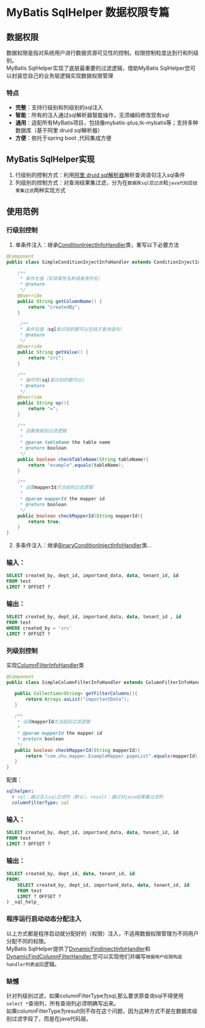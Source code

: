 # MyBatis SqlHelper 数据权限专篇
## 数据权限
数据权限是指对系统用户进行数据资源可见性的控制。权限控制粒度达到行和列级别。<br>
MyBatis SqlHelper实现了底层最重要的过滤逻辑，借助MyBatis SqlHelper您可以封装您自己的业务层逻辑实现数据权限管理
### 特点
* <b>完整</b>：支持行级别和列级别的sql注入
* <b>智能</b>：所有的注入通过sql解析器智能操作，无须编码修改现有sql
* <b>通用</b>：适配所有MyBatis项目，包括像mybatis-plus,tk-mybatis等；支持多种数据库（基于阿里 druid sql解析器）
* <b>方便</b>：依托于spring boot ,代码集成方便

## MyBatis SqlHelper实现
1. 行级别的控制方式：利用[阿里 druid sql解析器](https://github.com/alibaba/druid/wiki/SQL-Parser)解析查询语句注入sql条件<br>
2. 列级别的控制方式：对查询结果集过滤，分为在```数据库sql层过滤```和```java代码层结果集过滤```两种实现方式

## 使用范例
### 行级别控制
1. 单条件注入：继承[ConditionInjectInfoHandler](./src/main/java/com/zhu/handler/abstractor/ConditionInjectInfoHandler.java)类，重写以下必要方法
~~~java
@Component
public class SimpleConditionInjectInfoHandler extends ConditionInjectInfoHandler {

    /**
     * 条件左值（实体属性名称或者表列名）
     * @return
     */
    @Override
    public String getColumnName() {
        return "createdBy";
    }

     /**
     * 条件右值（sql能识别的都可以包括子查询语句）
     * @return
     */
    @Override
    public String getValue() {
        return "zrc";
    }

    /**
     * 操作符(sql能识别的都可以)
     * @return
     */
    @Override
    public String op(){
        return "=";
    }

    /**
     * 设置表级别过滤逻辑
     *
     * @param tableName the table name
     * @return boolean
     */
    public boolean checkTableName(String tableName){
        return "example".equals(tableName);
    }

    /**
     * 设置mapperId方法级别过滤逻辑
     *
     * @param mapperId the mapper id
     * @return boolean
     */
    public boolean checkMapperId(String mapperId){
        return true;
    }
}
~~~
2. 多条件注入：继承[BinaryConditionInjectInfoHandler](./src/main/java/com/zhu/handler/abstractor/BinaryConditionInjectInfoHandler.java)类...
### 输入：
~~~sql
SELECT created_by, dept_id, importand_data, data, tenant_id, id
FROM test
LIMIT ? OFFSET ?
~~~
### 输出：
~~~sql
SELECT created_by, dept_id, importand_data, data, tenant_id , id 
FROM test 
WHERE created_by = 'zrc' 
LIMIT ? OFFSET ? 
~~~
   
### 列级别控制
实现[ColumnFilterInfoHandler](./src/main/java/com/zhu/handler/ColumnFilterInfoHandler.java)类
 ~~~java
@Component
public class SimpleColumnFilterInfoHandler extends ColumnFilterInfoHandler {

    public Collection<String> getFilterColumns(){
        return Arrays.asList("importantData");
    }
    
    /**
     * 设置mapperId方法级别过滤逻辑
     *
     * @param mapperId the mapper id
     * @return boolean
     */
    public boolean checkMapperId(String mapperId){
        return "com.zhu.mapper.ExampleMapper.pageList".equals(mapperId);
    }
}
~~~
配置：
~~~yml
sqlhelper:
  # sql：通过注入sql过滤列（默认），result：通过对java结果集过滤列
  columnFilterType: sql
~~~
### 输入：
~~~sql
SELECT created_by, dept_id, importand_data, data, tenant_id, id
FROM test
LIMIT ? OFFSET ?
~~~
### 输出：
~~~sql
SELECT created_by, dept_id, data, tenant_id, id  
FROM( 
    SELECT created_by, dept_id, importand_data, data, tenant_id, id
    FROM test
    LIMIT ? OFFSET ? 
) _sql_help_ 
~~~

### 程序运行启动动态分配注入
以上方式都是程序启动就分配好的（权限）注入，不适用数据权限管理为不同用户分配不同的权限。<br>
MyBatis SqlHelper提供了[DynamicFindInjectInfoHandler](./src/main/java/com/zhu/handler/dynamic/DynamicFindInjectInfoHandler.java)和[DynamicFindColumnFilterHandler](./src/main/java/com/zhu/handler/dynamic/DynamicFindColumnFilterHandler.java),您可以实现他们并编写```根据用户权限构造handler列表返回```逻辑。

### 缺憾
针对列级别过滤，如果columnFilterType为sql,那么要求原查询sql不得使用```select *```查询列，所有查询列必须明确写出来。<br>
如果columnFilterType为result则不存在这个问题，因为这种方式不是在数据库级别过滤字段了，而是在java代码层。


